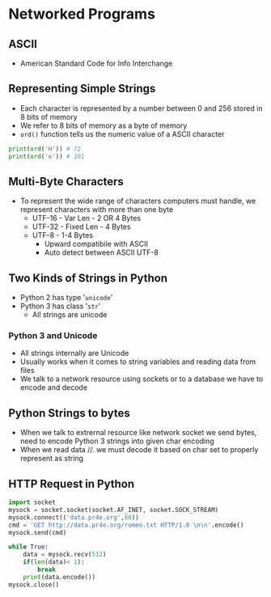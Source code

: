 # Networked Programs

## ASCII
* American Standard Code for Info Interchange

## Representing Simple Strings
* Each character is represented by a number between 0 and 256 stored in 8 bits of memory
* We refer to 8 bits of memory as a byte of memory
* `ord()` function tells us the numeric value of a ASCII character
```Python
print(ord('H')) # 72
print(ord('e')) # 101
```

## Multi-Byte Characters
* To represent the wide range of characters computers must handle, we represent characters with more than one byte
  * UTF-16 - Var Len - 2 OR 4 Bytes
  * UTF-32 - Fixed Len - 4 Bytes
  * UTF-8 - 1-4 Bytes
    * Upward compatibile with ASCII
    * Auto detect between ASCII UTF-8

## Two Kinds of Strings in Python
* Python 2 has type '`unicode`'
* Python 3 has class '`str`'
  * All strings are unicode

### Python 3 and Unicode
* All strings internally are Unicode
* Usually works when it comes to string variables and reading data from files
* We talk to a network resource using sockets or to a database we have to encode and decode

## Python Strings to bytes
* When we talk to extrernal resource like network socket we send bytes, need to encode Python 3 strings into given char encoding
* When we read data //. we must decode it based on char set to properly represent as string

## HTTP Request in Python
```Python
import socket
mysock = socket.socket(socket.AF_INET, socket.SOCK_STREAM)
mysock.connect(('data.pr4e.org',80))
cmd = 'GET http://data.pr4e.org/romeo.txt HTTP/1.0 \n\n'.encode()
mysock.send(cmd)

while True:
    data = mysock.recv(512)
    if(len(data)< 1):
        break
    print(data.encode())
mysock.close()
```
